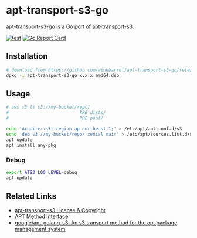 # apt-transport-s3-go

apt-transport-s3-go is a Go port of [apt-transport-s3](https://github.com/MayaraCloud/apt-transport-s3).

[![test](https://github.com/winebarrel/apt-transport-s3-go/actions/workflows/test.yml/badge.svg)](https://github.com/winebarrel/apt-transport-s3-go/actions/workflows/test.yml)
[![Go Report Card](https://goreportcard.com/badge/github.com/winebarrel/apt-transport-s3-go)](https://goreportcard.com/report/github.com/winebarrel/apt-transport-s3-go)

## Installation

```sh
# download from https://github.com/winebarrel/apt-transport-s3-go/releases
dpkg -i apt-transport-s3-go_x.x.x_amd64.deb
```

## Usage

```sh
# aws s3 ls s3://my-bucket/repo/
#                           PRE dists/
#                           PRE pool/

echo 'Acquire::s3::region ap-northeast-1;' > /etc/apt/apt.conf.d/s3
echo 'deb s3://my-bucket/repo/ xenial main' > /etc/apt/sources.list.d/s3.list
apt update
apt install any-pkg
```

### Debug

```sh
export ATS3_LOG_LEVEL=debug
apt update
```

## Related Links

* [apt-transport-s3 License & Copyright](https://github.com/MayaraCloud/apt-transport-s3#license--copyright)
* [APT Method Interface](http://www.fifi.org/doc/libapt-pkg-doc/method.html/index.html#abstract)
* [google/apt-golang-s3: An s3 transport method for the apt package management system](https://github.com/google/apt-golang-s3)
